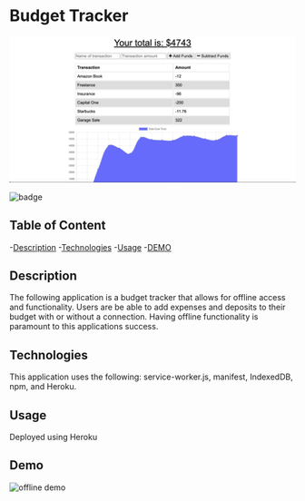 # Budget Tracker
![budget tracker](public/assets/img/budget.png)

![badge](https://img.shields.io/badge/License-None-blue.svg)

  ## Table of Content
  -[Description](#description)
  -[Technologies](#technologies)
  -[Usage](#usage)
  -[DEMO](#demo)

## Description
The following application is a budget tracker that allows for offline access and functionality. Users are be able to add expenses and deposits to their budget with or without a connection. Having offline functionality is paramount to this applications success.

## Technologies
This application uses the following: service-worker.js, manifest, IndexedDB, npm, and Heroku.

## Usage
Deployed using Heroku

## Demo
![offline demo](public/assets/img/budget.gif)